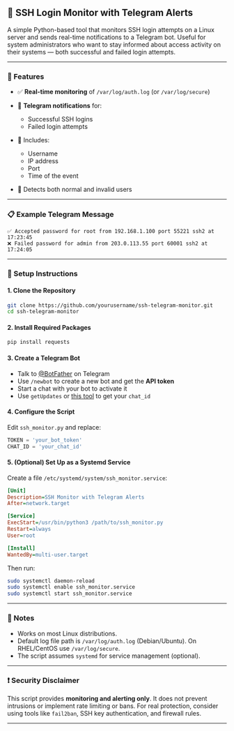## 🔐 SSH Login Monitor with Telegram Alerts

A simple Python-based tool that monitors SSH login attempts on a Linux server and sends real-time notifications to a Telegram bot. Useful for system administrators who want to stay informed about access activity on their systems — both successful and failed login attempts.

---

### 📆 Features

* ✅ **Real-time monitoring** of `/var/log/auth.log` (or `/var/log/secure`)
* 📲 **Telegram notifications** for:

  * Successful SSH logins
  * Failed login attempts
* 📌 Includes:

  * Username
  * IP address
  * Port
  * Time of the event
* 🔐 Detects both normal and invalid users

---

### 📋 Example Telegram Message

```
✅ Accepted password for root from 192.168.1.100 port 55221 ssh2 at 17:23:45
❌ Failed password for admin from 203.0.113.55 port 60001 ssh2 at 17:24:05
```

---

### 🚀 Setup Instructions

#### 1. Clone the Repository

```bash
git clone https://github.com/yourusername/ssh-telegram-monitor.git
cd ssh-telegram-monitor
```

#### 2. Install Required Packages

```bash
pip install requests
```

#### 3. Create a Telegram Bot

* Talk to [@BotFather](https://t.me/BotFather) on Telegram
* Use `/newbot` to create a new bot and get the **API token**
* Start a chat with your bot to activate it
* Use `getUpdates` or [this tool](https://api.telegram.org/bot<YOUR_TOKEN>/getUpdates) to get your `chat_id`

#### 4. Configure the Script

Edit `ssh_monitor.py` and replace:

```python
TOKEN = 'your_bot_token'
CHAT_ID = 'your_chat_id'
```

#### 5. (Optional) Set Up as a Systemd Service

Create a file `/etc/systemd/system/ssh_monitor.service`:

```ini
[Unit]
Description=SSH Monitor with Telegram Alerts
After=network.target

[Service]
ExecStart=/usr/bin/python3 /path/to/ssh_monitor.py
Restart=always
User=root

[Install]
WantedBy=multi-user.target
```

Then run:

```bash
sudo systemctl daemon-reload
sudo systemctl enable ssh_monitor.service
sudo systemctl start ssh_monitor.service
```

---

### 📝 Notes

* Works on most Linux distributions.
* Default log file path is `/var/log/auth.log` (Debian/Ubuntu). On RHEL/CentOS use `/var/log/secure`.
* The script assumes `systemd` for service management (optional).

---

### ❗ Security Disclaimer

This script provides **monitoring and alerting only**. It does not prevent intrusions or implement rate limiting or bans. For real protection, consider using tools like `fail2ban`, SSH key authentication, and firewall rules.

---
